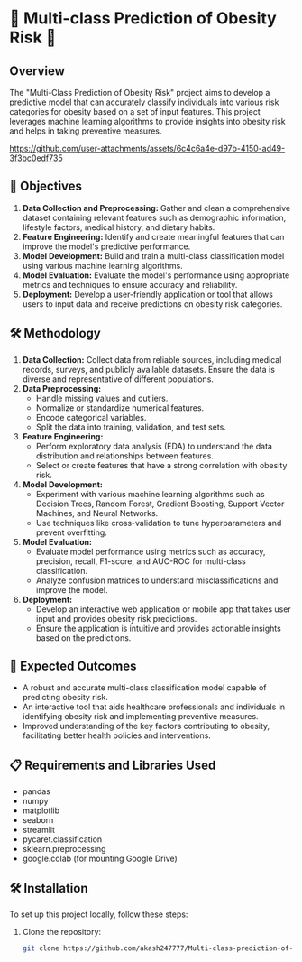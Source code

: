 # 🏥 Multi-class Prediction of Obesity Risk 🏥

## Overview
The "Multi-Class Prediction of Obesity Risk" project aims to develop a predictive model that can accurately classify individuals into various risk categories for obesity based on a set of input features. This project leverages machine learning algorithms to provide insights into obesity risk and helps in taking preventive measures.


https://github.com/user-attachments/assets/6c4c6a4e-d97b-4150-ad49-3f3bc0edf735


## 🎯 Objectives
1. **Data Collection and Preprocessing:** Gather and clean a comprehensive dataset containing relevant features such as demographic information, lifestyle factors, medical history, and dietary habits.
2. **Feature Engineering:** Identify and create meaningful features that can improve the model's predictive performance.
3. **Model Development:** Build and train a multi-class classification model using various machine learning algorithms.
4. **Model Evaluation:** Evaluate the model's performance using appropriate metrics and techniques to ensure accuracy and reliability.
5. **Deployment:** Develop a user-friendly application or tool that allows users to input data and receive predictions on obesity risk categories.

## 🛠️ Methodology
1. **Data Collection:** Collect data from reliable sources, including medical records, surveys, and publicly available datasets. Ensure the data is diverse and representative of different populations.
2. **Data Preprocessing:**
   - Handle missing values and outliers.
   - Normalize or standardize numerical features.
   - Encode categorical variables.
   - Split the data into training, validation, and test sets.
3. **Feature Engineering:**
   - Perform exploratory data analysis (EDA) to understand the data distribution and relationships between features.
   - Select or create features that have a strong correlation with obesity risk.
4. **Model Development:**
   - Experiment with various machine learning algorithms such as Decision Trees, Random Forest, Gradient Boosting, Support Vector Machines, and Neural Networks.
   - Use techniques like cross-validation to tune hyperparameters and prevent overfitting.
5. **Model Evaluation:**
   - Evaluate model performance using metrics such as accuracy, precision, recall, F1-score, and AUC-ROC for multi-class classification.
   - Analyze confusion matrices to understand misclassifications and improve the model.
6. **Deployment:**
   - Develop an interactive web application or mobile app that takes user input and provides obesity risk predictions.
   - Ensure the application is intuitive and provides actionable insights based on the predictions.

## 🌟 Expected Outcomes
- A robust and accurate multi-class classification model capable of predicting obesity risk.
- An interactive tool that aids healthcare professionals and individuals in identifying obesity risk and implementing preventive measures.
- Improved understanding of the key factors contributing to obesity, facilitating better health policies and interventions.

## 📋 Requirements and Libraries Used
- pandas
- numpy
- matplotlib
- seaborn
- streamlit
- pycaret.classification
- sklearn.preprocessing
- google.colab (for mounting Google Drive)

## 🛠️ Installation
To set up this project locally, follow these steps:
1. Clone the repository:
   ```bash
   git clone https://github.com/akash247777/Multi-class-prediction-of-obesity-risk.git
